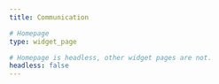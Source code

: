 ```yaml
---
title: Communication

# Homepage
type: widget_page

# Homepage is headless, other widget pages are not.
headless: false
---
```


